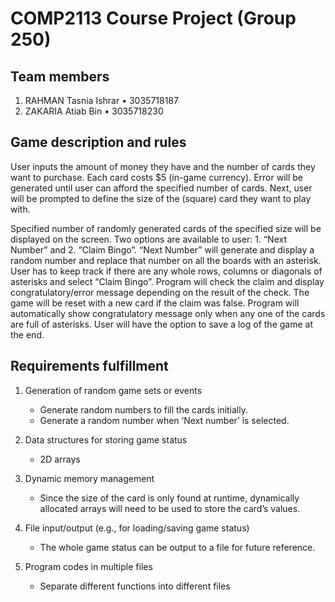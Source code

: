 # COMP2113 Course Project (Group 250)

## Team members
1. RAHMAN Tasnia Ishrar • 3035718187
2. ZAKARIA Atiab Bin • 3035718230

## Game description and rules
User inputs the amount of money they have and the number of cards they want to purchase. Each card costs $5 (in-game currency). Error will be generated until user can afford the specified number of cards. Next, user will be prompted to define the size of the (square) card they want to play with.

Specified number of randomly generated cards of the specified size will be displayed on the screen. Two options are available to user: 1. “Next Number” and 2. “Claim Bingo”. “Next Number” will generate and display a random number and replace that number on all the boards with an asterisk. User has to keep track if there are any whole rows, columns or diagonals of asterisks and select “Claim Bingo”. Program will check the claim and display congratulatory/error message depending on the result of the check. The game will be reset with a new card if the claim was false. Program will automatically show congratulatory message only when any one of the cards are full of asterisks. User will have the option to save a log of the game at the end.

## Requirements fulfillment
1. Generation of random game sets or events
    - Generate random numbers to fill the cards initially.
    - Generate a random number when ‘Next number’ is selected.
    
2. Data structures for storing game status
    - 2D arrays
    
3. Dynamic memory management
   - Since the size of the card is only found at runtime, dynamically allocated arrays will need to be used to store the card’s values.
   
4. File input/output (e.g., for loading/saving game status)
    - The whole game status can be output to a file for future reference.
    
5. Program codes in multiple files
    - Separate different functions into different files
